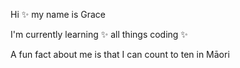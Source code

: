 Hi ✨ my name is Grace

I'm currently learning ✨ all things coding ✨

A fun fact about me is that I can count to ten in Māori

